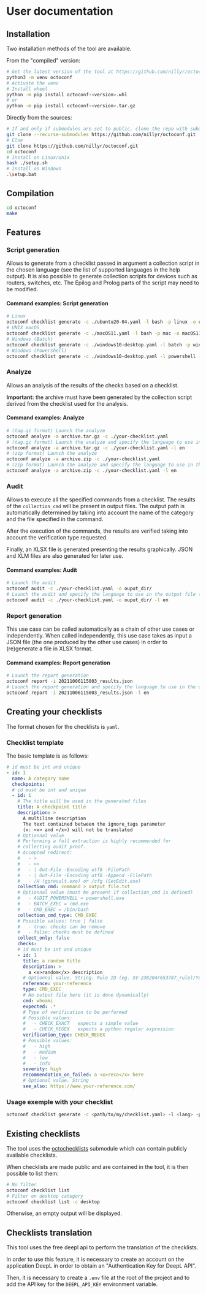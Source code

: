 # User documentation

## Installation

Two installation methods of the tool are available.

From the "compiled" version:

```bash
# Get the latest version of the tool at https://github.com/nillyr/octoconf/releases
python3 -m venv octoconf
# Activate the venv
# Install wheel
python -m pip install octoconf-<version>.whl
# or
python -m pip install octoconf-<version>.tar.gz
```

Directly from the sources:

```bash
# If and only if submodules are set to public, clone the repo with submodules
git clone --recurse-submodules https://github.com/nillyr/octoconf.git
# Else
git clone https://github.com/nillyr/octoconf.git
cd octoconf
# Install on Linux/Unix
bash ./setup.sh
# Install on Windows
.\setup.bat
```

## Compilation

```bash
cd octoconf
make
```

## Features

### Script generation

Allows to generate from a checklist passed in argument a collection script in the chosen language (see the list of supported languages in the help output). It is also possible to generate collection scripts for devices such as routers, switches, etc. The Epilog and Prolog parts of the script may need to be modified.

#### Command examples: Script generation

```bash
# Linux
octoconf checklist generate -c ./ubuntu20-04.yaml -l bash -p linux -o ubuntu20-04.sh
# UNIX macOS
octoconf checklist generate -c ./macOS11.yaml -l bash -p mac -o macOS11.sh
# Windows (Batch)
octoconf checklist generate -c ./windows10-desktop.yaml -l batch -p windows -o windows10.bat
# Windows (Powershell)
octoconf checklist generate -c ./windows10-desktop.yaml -l powershell -p windows -o windows10.ps1
```

### Analyze

Allows an analysis of the results of the checks based on a checklist.

**Important:** the archive must have been generated by the collection script derived from the checklist used for the analysis.

#### Command examples: Analyze

```bash
# (tag.gz format) Launch the analyze
octoconf analyze -a archive.tar.gz -c ./your-checklist.yaml
# (tag.gz format) Launch the analyze and specify the language to use in the output file (xlsx)
octoconf analyze -a archive.tar.gz -c ./your-checklist.yaml -l en
# (zip format) Launch the analyze
octoconf analyze -a archive.zip -c ./your-checklist.yaml
# (zip format) Launch the analyze and specify the language to use in the output file (xlsx)
octoconf analyze -a archive.zip -c ./your-checklist.yaml -l en
```

### Audit

Allows to execute all the specified commands from a checklist. The results of the `collection_cmd` will be present in output files. The output path is automatically determined by taking into account the name of the category and the file specified in the command.

After the execution of the commands, the results are verified taking into account the verification type requested.

Finally, an XLSX file is generated presenting the results graphically. JSON and XLM files are also generated for later use.

#### Command examples: Audit

```bash
# Launch the audit
octoconf audit -c ./your-checklist.yaml -o ouput_dir/
# Launch the audit and specify the language to use in the output file (xlsx)
octoconf audit -c ./your-checklist.yaml -o ouput_dir/ -l en
```

### Report generation

This use case can be called automatically as a chain of other use cases or independently. When called independently, this use case takes as input a JSON file (the one produced by the other use cases) in order to (re)generate a file in XLSX format.

#### Command examples: Report generation

```bash
# Launch the report generation
octoconf report -i 20211006115003_results.json
# Launch the report generation and specify the language to use in the output file
octoconf report -i 20211006115003_results.json -l en
```

## Creating your checklists

The format chosen for the checklists is `yaml`.

### Checklist template

The basic template is as follows:

```yaml
# id must be int and unique
- id: 1
  name: A category name
  checkpoints:
  # id must be int and unique
  - id: 1
    # The title will be used in the generated files
    title: A checkpoint title
    description: >
      A multiline description
      The text contained between the ignore_tags parameter
      (x: <x> and </x>) will not be translated
    # Optionnal value
    # Performing a full extraction is highly recommended for
    # collecting audit proof.
    # Accepted redirect:
    #   - >
    #   - >>
    #   - | Out-File -Encoding utf8 -FilePath
    #   - | Out-File -Encoding utf8 -Append -FilePath
    #   - /H (gpresult.exe) or /cfg (SecEdit.exe)
    collection_cmd: command > output_file.txt
    # Optionnal value (must be present if collection_cmd is defined)
    #   - AUDIT_POWERSHELL = powershell.exe
    #   - BATCH_EXEC = cmd.exe
    #   - CMD_EXEC = /bin/bash
    collection_cmd_type: CMD_EXEC
    # Possible values: true | false
    #   - true: checks can be remove
    #   - false: checks must be defined
    collect_only: false
    checks:
    # id must be int and unique
    - id: 1
      title: a random title
      description: >
        a <x>random</x> description
      # Optionnal value. String. Rule ID (eg. SV-238204r653787_rule)/Your reference
      reference: your-reference
      type: CMD_EXEC
      # No output file here (it is done dynamically)
      cmd: whoami
      expected: .*
      # Type of verification to be performed
      # Possible values:
      #   - CHECK_EXACT   expects a simple value
      #   - CHECK_REGEX   expects a python regular expression
      verification_type: CHECK_REGEX
      # Possible values:
      #   - high
      #   - medium
      #   - low
      #   - info
      severity: high
      recommendation_on_failed: a <x>reco</x> here
      # Optional value. String
      see_also: https://www.your-reference.com/
```

### Usage exemple with your checklist

```bash
octoconf checklist generate -c <path/to/my/checklist.yaml> -l <lang> -p <platform> -o <script.extension>
```

## Existing checklists

The tool uses the [octochecklists](https://github.com/nillyr/octochecklists) submodule which _can_ contain publicly available checklists.

When checklists are made public and are contained in the tool, it is then possible to list them:

```bash
# No filter
octoconf checklist list
# Filter on desktop category
octoconf checklist list -c desktop
```

Otherwise, an empty output will be displayed.

## Checklists translation

This tool uses the free deepl api to perform the translation of the checklists.

In order to use this feature, it is necessary to create an account on the application DeepL in order to obtain an "Authentication Key for DeepL API".

Then, it is necessary to create a `.env` file at the root of the project and to add the API key for the `DEEPL_API_KEY` environment variable.
